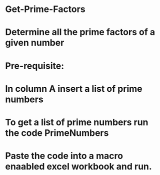 # Get-Prime-Factors
# Determine all the prime factors of a given number
# Pre-requisite:
# In column A insert a list of prime numbers
# To get a list of prime numbers run the code PrimeNumbers
# Paste the code into a macro enaabled excel workbook and run.
